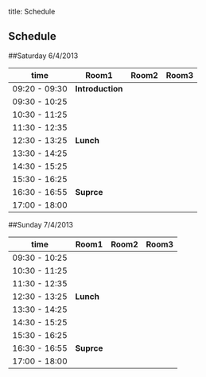 title: Schedule

Schedule
---------


##Saturday 6/4/2013

|time| Room1 | Room2 | Room3  |
|----|------ | ------ | -----: |
| 09:20 - 09:30 | __Introduction__ |
| 09:30 - 10:25 |       |        |        |
| 10:30 - 11:25 |        |        |        |
| 11:30 - 12:35 |        |        |        |
| 12:30 - 13:25 | __Lunch__ |
| 13:30 - 14:25 |        |        |        |
| 14:30 - 15:25 |        |        |        |
| 15:30 - 16:25 |        |        |        |
| 16:30 - 16:55 | __Suprce__ |
| 17:00 - 18:00 |        |        |        |

##Sunday 7/4/2013

|time| Room1 | Room2 | Room3  |
|----|------ | ------ | -----: |
| 09:30 - 10:25 |       |        |        |
| 10:30 - 11:25 |        |        |        |
| 11:30 - 12:35 |        |        |        |
| 12:30 - 13:25 | __Lunch__ |
| 13:30 - 14:25 |        |        |        |
| 14:30 - 15:25 |        |        |        |
| 15:30 - 16:25 |        |        |        |
| 16:30 - 16:55 | __Suprce__ |
| 17:00 - 18:00 |        |        |        |


